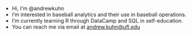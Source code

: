 - Hi, I’m @andrewkuhn
- I’m interested in baseball analytics and their use in baseball operations.
- I’m currently learning R through DataCamp and SQL in self-education.
- You can reach me via email at andrew.kuhn@ufl.edu


<!---
andrewkuhn/andrewkuhn is a ✨ special ✨ repository because its `README.md` (this file) appears on your GitHub profile.
You can click the Preview link to take a look at your changes.
--->
